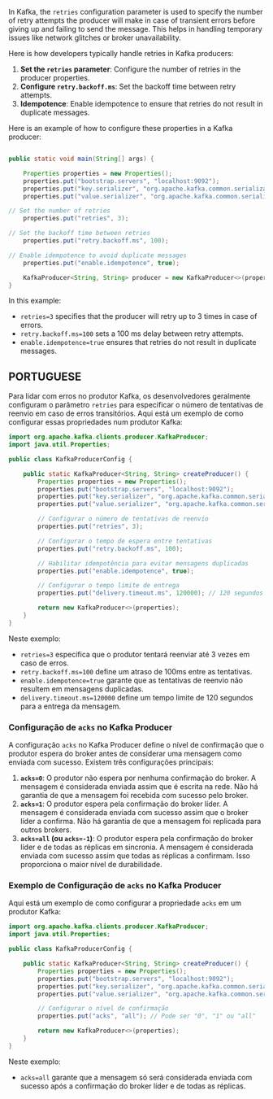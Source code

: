 In Kafka, the `retries` configuration parameter is used to specify the number of retry attempts the producer will make in case of transient errors before giving up and failing to send the message. This helps in handling temporary issues like network glitches or broker unavailability.

Here is how developers typically handle retries in Kafka producers:

1. **Set the `retries` parameter**: Configure the number of retries in the producer properties.
2. **Configure `retry.backoff.ms`**: Set the backoff time between retry attempts.
3. **Idempotence**: Enable idempotence to ensure that retries do not result in duplicate messages.

Here is an example of how to configure these properties in a Kafka producer:

```java

public static void main(String[] args) {

    Properties properties = new Properties();
    properties.put("bootstrap.servers", "localhost:9092");
    properties.put("key.serializer", "org.apache.kafka.common.serialization.StringSerializer");
    properties.put("value.serializer", "org.apache.kafka.common.serialization.StringSerializer");

// Set the number of retries
    properties.put("retries", 3);

// Set the backoff time between retries
    properties.put("retry.backoff.ms", 100);

// Enable idempotence to avoid duplicate messages
    properties.put("enable.idempotence", true);

    KafkaProducer<String, String> producer = new KafkaProducer<>(properties);
}
```

In this example:
- `retries=3` specifies that the producer will retry up to 3 times in case of errors.
- `retry.backoff.ms=100` sets a 100 ms delay between retry attempts.
- `enable.idempotence=true` ensures that retries do not result in duplicate messages.

## PORTUGUESE
Para lidar com erros no produtor Kafka, os desenvolvedores geralmente configuram o parâmetro `retries` para especificar o número de tentativas de reenvio em caso de erros transitórios.
Aqui está um exemplo de como configurar essas propriedades num produtor Kafka:

```java
import org.apache.kafka.clients.producer.KafkaProducer;
import java.util.Properties;

public class KafkaProducerConfig {

    public static KafkaProducer<String, String> createProducer() {
        Properties properties = new Properties();
        properties.put("bootstrap.servers", "localhost:9092");
        properties.put("key.serializer", "org.apache.kafka.common.serialization.StringSerializer");
        properties.put("value.serializer", "org.apache.kafka.common.serialization.StringSerializer");

        // Configurar o número de tentativas de reenvio
        properties.put("retries", 3);

        // Configurar o tempo de espera entre tentativas
        properties.put("retry.backoff.ms", 100);

        // Habilitar idempotência para evitar mensagens duplicadas
        properties.put("enable.idempotence", true);

        // Configurar o tempo limite de entrega
        properties.put("delivery.timeout.ms", 120000); // 120 segundos

        return new KafkaProducer<>(properties);
    }
}
```

Neste exemplo:
- `retries=3` especifica que o produtor tentará reenviar até 3 vezes em caso de erros.
- `retry.backoff.ms=100` define um atraso de 100ms entre as tentativas.
- `enable.idempotence=true` garante que as tentativas de reenvio não resultem em mensagens duplicadas.
- `delivery.timeout.ms=120000` define um tempo limite de 120 segundos para a entrega da mensagem.

### Configuração de `acks` no Kafka Producer

A configuração `acks` no Kafka Producer define o nível de confirmação que o produtor espera do broker antes de considerar uma mensagem como enviada com sucesso. Existem três configurações principais:

1. **`acks=0`**: O produtor não espera por nenhuma confirmação do broker. A mensagem é considerada enviada assim que é escrita na rede. Não há garantia de que a mensagem foi recebida com sucesso pelo broker.
2. **`acks=1`**: O produtor espera pela confirmação do broker líder. A mensagem é considerada enviada com sucesso assim que o broker líder a confirma. Não há garantia de que a mensagem foi replicada para outros brokers.
3. **`acks=all` (ou `acks=-1`)**: O produtor espera pela confirmação do broker líder e de todas as réplicas em sincronia. A mensagem é considerada enviada com sucesso assim que todas as réplicas a confirmam. Isso proporciona o maior nível de durabilidade.

### Exemplo de Configuração de `acks` no Kafka Producer

Aqui está um exemplo de como configurar a propriedade `acks` em um produtor Kafka:

```java
import org.apache.kafka.clients.producer.KafkaProducer;
import java.util.Properties;

public class KafkaProducerConfig {

    public static KafkaProducer<String, String> createProducer() {
        Properties properties = new Properties();
        properties.put("bootstrap.servers", "localhost:9092");
        properties.put("key.serializer", "org.apache.kafka.common.serialization.StringSerializer");
        properties.put("value.serializer", "org.apache.kafka.common.serialization.StringSerializer");

        // Configurar o nível de confirmação
        properties.put("acks", "all"); // Pode ser "0", "1" ou "all"

        return new KafkaProducer<>(properties);
    }
}
```

Neste exemplo:
- `acks=all` garante que a mensagem só será considerada enviada com sucesso após a confirmação do broker líder e de todas as réplicas.

